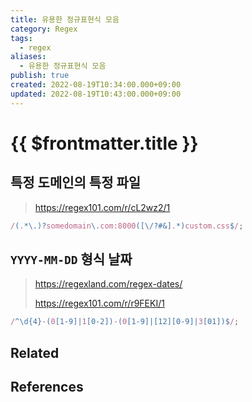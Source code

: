 ```yaml
---
title: 유용한 정규표현식 모음
category: Regex
tags:
  - regex
aliases:
  - 유용한 정규표현식 모음
publish: true
created: 2022-08-19T10:34:00.000+09:00
updated: 2022-08-19T10:43:00.000+09:00
---
```


# {{ $frontmatter.title }}

## 특정 도메인의 특정 파일

> https://regex101.com/r/cL2wz2/1

```js
/(.*\.)?somedomain\.com:8000([\/?#&].*)custom.css$/;
```

## `YYYY-MM-DD` 형식 날짜

> https://regexland.com/regex-dates/
>
> https://regex101.com/r/r9FEKI/1

```js
/^\d{4}-(0[1-9]|1[0-2])-(0[1-9]|[12][0-9]|3[01])$/;
```

## Related

## References

